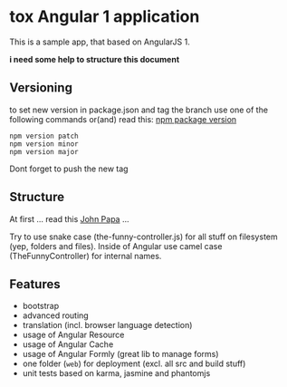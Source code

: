 # tox Angular 1 application

This is a sample app, that based on AngularJS 1.

**i need some help to structure this document**


## Versioning

to set new version in package.json and tag the branch use one of the following commands or(and) read this: 
[npm package version](https://www.npmjs.com/package/versiony#readme)

    npm version patch
    npm version minor
    npm version major

Dont forget to push the new tag


## Structure

At first ... read this [John Papa]() ...

Try to use snake case (the-funny-controller.js) for all stuff on filesystem (yep, folders and files).
Inside of Angular use camel case (TheFunnyController) for internal names. 


## Features

* bootstrap
* advanced routing
* translation (incl. browser language detection)
* usage of Angular Resource
* usage of Angular Cache
* usage of Angular Formly (great lib to manage forms)
* one folder (`web`) for deployment (excl. all src and build stuff)
* unit tests based on karma, jasmine and phantomjs
